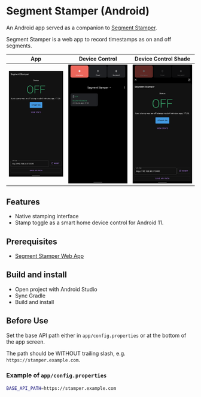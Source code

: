 # Segment Stamper (Android)
An Android app served as a companion to [Segment Stamper](https://github.com/blueset/segment-stamper-web).

Segment Stamper is a web app to record timestamps as on and off segments.

| App | Device Control | Device Control Shade |
| - | - | - |
| ![App Screenshot](readme/app.jpg) | ![Device Control Screenshot](readme/device-control.png) | ![Device Control Shade Screenshot](readme/device-control-shade.png)

## Features
* Native stamping interface
* Stamp toggle as a smart home device control for Android 11.

## Prerequisites
* [Segment Stamper Web App](https://github.com/blueset/segment-stamper-web)

## Build and install
* Open project with Android Studio
* Sync Gradle
* Build and install

## Before Use
Set the base API path either in `app/config.properties` or at the bottom of the app screen.

The path should be WITHOUT trailing slash, e.g. `https://stamper.example.com`.

### Example of `app/config.properties`

```bash
BASE_API_PATH=https://stamper.example.com
```
 